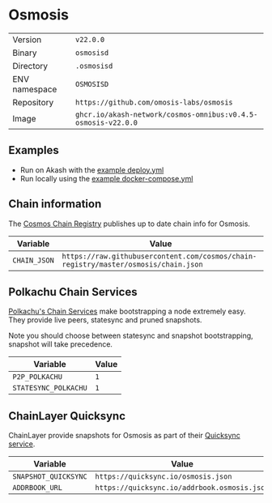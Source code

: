 # Osmosis

| | |
|---|---|
|Version|`v22.0.0`|
|Binary|`osmosisd`|
|Directory|`.osmosisd`|
|ENV namespace|`OSMOSISD`|
|Repository|`https://github.com/omosis-labs/osmosis`|
|Image|`ghcr.io/akash-network/cosmos-omnibus:v0.4.5-osmosis-v22.0.0`|

## Examples

- Run on Akash with the [example deploy.yml](./deploy.yml)
- Run locally using the [example docker-compose.yml](./docker-compose.yml)

## Chain information

The [Cosmos Chain Registry](https://github.com/cosmos/chain-registry) publishes up to date chain info for Osmosis.

|Variable|Value|
|---|---|
|`CHAIN_JSON`|`https://raw.githubusercontent.com/cosmos/chain-registry/master/osmosis/chain.json`|

## Polkachu Chain Services

[Polkachu's Chain Services](https://www.polkachu.com/) make bootstrapping a node extremely easy. They provide live peers, statesync and pruned snapshots.

Note you should choose between statesync and snapshot bootstrapping, snapshot will take precedence.

|Variable|Value|
|---|---|
|`P2P_POLKACHU`|`1`|
|`STATESYNC_POLKACHU`|`1`|

## ChainLayer Quicksync

ChainLayer provide snapshots for Osmosis as part of their [Quicksync service](https://quicksync.io/networks/osmosis.html).

|Variable|Value|
|---|---|
|`SNAPSHOT_QUICKSYNC`|`https://quicksync.io/osmosis.json`|
|`ADDRBOOK_URL`|`https://quicksync.io/addrbook.osmosis.json`|
